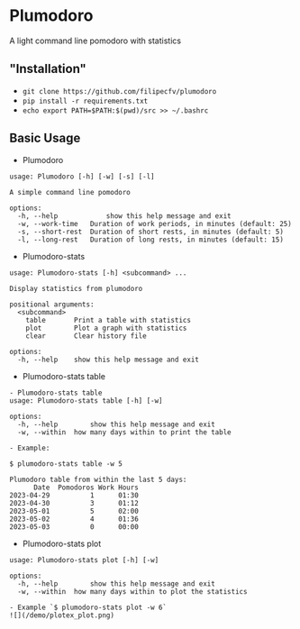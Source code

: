 # Plumodoro

A light command line pomodoro with statistics

## "Installation"
- `git clone https://github.com/filipecfv/plumodoro`
- `pip install -r requirements.txt`
- `echo export PATH=$PATH:$(pwd)/src >> ~/.bashrc`

## Basic Usage
- Plumodoro
```
usage: Plumodoro [-h] [-w] [-s] [-l]

A simple command line pomodoro

options:
  -h, --help            show this help message and exit
  -w, --work-time   Duration of work periods, in minutes (default: 25)
  -s, --short-rest  Duration of short rests, in minutes (default: 5)
  -l, --long-rest   Duration of long rests, in minutes (default: 15)

```
- Plumodoro-stats
```
usage: Plumodoro-stats [-h] <subcommand> ...

Display statistics from plumodoro

positional arguments:
  <subcommand>
    table       Print a table with statistics
    plot        Plot a graph with statistics
    clear       Clear history file

options:
  -h, --help    show this help message and exit

```
- Plumodoro-stats table
```
- Plumodoro-stats table
usage: Plumodoro-stats table [-h] [-w]

options:
  -h, --help        show this help message and exit
  -w, --within  how many days within to print the table
```
    - Example: 
```
$ plumodoro-stats table -w 5

Plumodoro table from within the last 5 days:
      Date  Pomodoros Work Hours
2023-04-29          1      01:30
2023-04-30          3      01:12
2023-05-01          5      02:00
2023-05-02          4      01:36
2023-05-03          0      00:00
```
- Plumodoro-stats plot

```
usage: Plumodoro-stats plot [-h] [-w]

options:
  -h, --help        show this help message and exit
  -w, --within  how many days within to plot the statistics
```
    - Example `$ plumodoro-stats plot -w 6`
    ![](/demo/plotex_plot.png)
